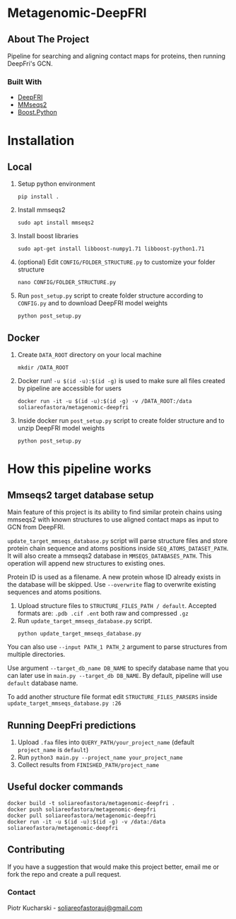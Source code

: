 # Metagenomic-DeepFRI

## About The Project
Pipeline for searching and aligning contact maps for proteins, then running DeepFri's GCN.
### Built With

* [DeepFRI](https://github.com/flatironinstitute/DeepFRI)
* [MMseqs2](https://github.com/soedinglab/MMseqs2)
* [Boost.Python](https://www.boost.org/doc/libs/1_75_0/libs/python/doc/html/index.html)

# Installation
## Local
1. Setup python environment
    ```
    pip install .  
    ```
2. Install mmseqs2
    ```
    sudo apt install mmseqs2
   ```
3. Install boost libraries
    ```
    sudo apt-get install libboost-numpy1.71 libboost-python1.71
   ```
4. (optional) Edit `CONFIG/FOLDER_STRUCTURE.py` to customize your folder structure 
   ```
   nano CONFIG/FOLDER_STRUCTURE.py
   ```
5. Run `post_setup.py` script to create folder structure according to `CONFIG.py` and to download DeepFRI model weights
   ```
   python post_setup.py
   ```
## Docker
1. Create `DATA_ROOT` directory on your local machine
   ```
   mkdir /DATA_ROOT
   ```
2. Docker run! `-u $(id -u):$(id -g)` is used to make sure all files created by pipeline are accessible for users
   ```
   docker run -it -u $(id -u):$(id -g) -v /DATA_ROOT:/data soliareofastora/metagenomic-deepfri
   ```
3. Inside docker run `post_setup.py` script to create folder structure and to unzip DeepFRI model weights
   ```
   python post_setup.py
   ```

# How this pipeline works


## Mmseqs2 target database setup 

Main feature of this project  is its ability to find similar protein chains 
using mmseqs2 with known structures to use aligned contact maps as input to GCN from DeepFRI.

`update_target_mmseqs_database.py` script will parse structure files and store protein chain sequence and atoms positions inside `SEQ_ATOMS_DATASET_PATH`.
It will also create a mmseqs2 database in `MMSEQS_DATABASES_PATH`. This operation will append new structures to existing ones.

Protein ID is used as a filename. A new protein whose ID already exists in the database will be skipped.
Use `--overwrite` flag to overwrite existing sequences and atoms positions.

1. Upload structure files to `STRUCTURE_FILES_PATH / default`. Accepted formats are: `.pdb .cif .ent` both raw and compressed `.gz`
2. Run `update_target_mmseqs_database.py` script. 
   ```
   python update_target_mmseqs_database.py
   ```
You can also use `--input PATH_1 PATH_2` argument to parse structures from multiple directories.

Use argument `--target_db_name DB_NAME` to specify database name that you can later use in `main.py --target_db DB_NAME`.
By default, pipeline will use `default` database name.

To add another structure file format edit `STRUCTURE_FILES_PARSERS` inside `update_target_mmseqs_database.py :26`

## Running DeepFri predictions

1. Upload `.faa` files into `QUERY_PATH/your_project_name` (default `project_name` is `default`)
2. Run `python3 main.py --project_name your_project_name`
4. Collect results from `FINISHED_PATH/project_name`

## Useful docker commands
```
docker build -t soliareofastora/metagenomic-deepfri .
docker push soliareofastora/metagenomic-deepfri
docker pull soliareofastora/metagenomic-deepfri
docker run -it -u $(id -u):$(id -g) -v /data:/data soliareofastora/metagenomic-deepfri
```
## Contributing

If you have a suggestion that would make this project better, email me or fork the repo and create a pull request.

### Contact

Piotr Kucharski - soliareofastorauj@gmail.com

